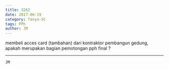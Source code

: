 ```yaml
---
title: 3262
date: 2017-06-19
category: Tanya-SC
tags: PPh
author: JM
---
```


membeli acces card (tambahan) dari kontraktor pembangun gedung, apakah merupakan bagian pemotongan pph final ?

---



`JM`
